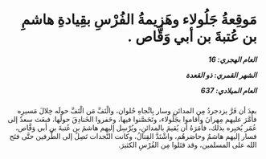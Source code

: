 <h1 dir="rtl">مَوقِعةُ جَلُولاء وهَزيمةُ الفُرْسِ بقِيادةِ هاشمِ بن عُتبةَ بن أبي وَقَّاص .</h1>

<h5 dir="rtl">العام الهجري:  16

الشهر القمري: ذو القعدة

العام الميلادي: 637</h5>

<p dir="rtl">بعدَ أن فَرَّ يزدجردُ مِن المدائنِ وسار بِاتِّجاهِ حُلوان، والْتَفَّ مَن الْتَفَّ حولَه خِلالَ مَسيرِه فأَمَّرَ عليهم مِهرانَ وأقاموا بجَلُولاء، وتَحَصَّنوا فيها، وحَفروا الخَنادِقَ حولَها، فبعَث سعدٌ إلى عُمَر يُخبِره بذلك، فأَمَرَهُ أن يُقيمَ بالمدائنِ، ويُرْسِل إليهم هاشمَ بن عُتبةَ بن أبي وَقَّاص، فسار إليهم هاشمٌ وحاصَرهُم، واشْتَدَّ القِتالُ، وكانت النَّجدات تَصِلُ إلى الطَّرفين حتَّى فتَح الله على المسلمين، وقد قتَلوا مِن الفُرْسِ الكثيرَ.</p></br>
